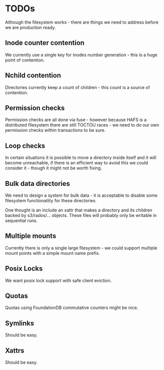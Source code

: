 # TODOs

Although the filesystem works - there are things we need to address before we are production ready.

## Inode counter contention

We currently use a single key for inodes number generation - this is a huge point of contention.

## Nchild contention

Directories currently keep a count of children - this count is a source of contention.

## Permission checks

Permission checks are all done via fuse - however because HAFS is a distributed filesystem there
are still TOCTOU races - we need to do our own permission checks within transactions to be sure.

## Loop checks

In certain situations it is possible to move a directory inside itself and it will become unreachable,
if there is an efficient way to avoid this we could consider it - though it might not be worth fixing.

## Bulk data directories

We need to design a system for bulk data - it is acceptable to disable some filesystem functionaility for these
directories.

One thought is an include an xattr that makes a directory and its children backed by s3/rados/... objects. These
files will probably only be writable in sequential runs.

## Multiple mounts

Currently there is only a single large filesystem - we could support multiple mount points with a simple mount name prefix.

## Posix Locks

We want posix lock support with safe client eviction.

## Quotas

Quotas using FoundationDB commutative counters might be nice.

## Symlinks

Should be easy.

## Xattrs

Should be easy.